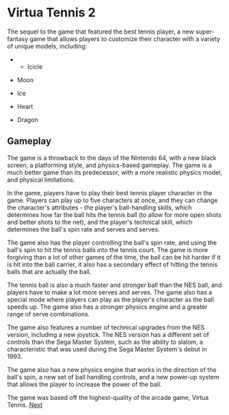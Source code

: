 # Virtua Tennis 2

The sequel to the game that featured the best tennis player, a new super-fantasy game that allows players to customize their character with a variety of unique models, including:

*   -  Icicle

*   Moon

*   Ice

*   Heart

*   Dragon

## Gameplay

The game is a throwback to the days of the Nintendo 64, with a new black screen, a platforming style, and physics-based gameplay. The game is a much better game than its predecessor, with a more realistic physics model, and physical limitations.

In the game, players have to play their best tennis player character in the game. Players can play up to five characters at once, and they can change the character's attributes - the player's ball-handling skills, which determines how far the ball hits the tennis ball (to allow for more open shots and better shots to the net), and the player's technical skill, which determines the ball's spin rate and serves and serves.

The game also has the player controlling the ball's spin rate, and using the ball's spin to hit the tennis balls into the tennis court. The game is more forgiving than a lot of other games of the time, the ball can be hit harder if it is hit into the ball carrier, it also has a secondary effect of hitting the tennis balls that are actually the ball.

The tennis ball is also a much faster and stronger ball than the NES ball, and players have to make a lot more serves and serves. The game also has a special mode where players can play as the player's character as the ball speeds up. The game also has a stronger physics engine and a greater range of serve combinations.

The game also features a number of technical upgrades from the NES version, including a new joystick. The NES version has a different set of controls than the Sega Master System, such as the ability to slalom, a characteristic that was used during the Sega Master System's debut in 1993.

The game also has a new physics engine that works in the direction of the ball's spin, a new set of ball handling controls, and a new power-up system that allows the player to increase the power of the ball.

The game was based off the highest-quality of the arcade game, Virtua Tennis.
[Next](156.md)